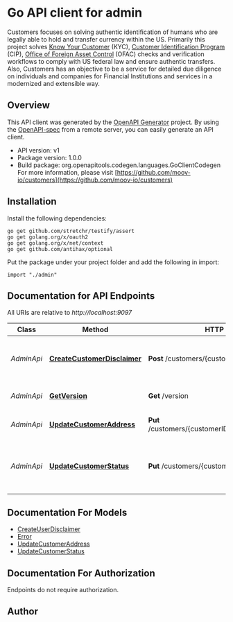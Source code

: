 # Go API client for admin

Customers focuses on solving authentic identification of humans who are legally able to hold and transfer currency within the US. Primarily this project solves [Know Your Customer](https://en.wikipedia.org/wiki/Know_your_customer) (KYC), [Customer Identification Program](https://en.wikipedia.org/wiki/Customer_Identification_Program) (CIP), [Office of Foreign Asset Control](https://www.treasury.gov/about/organizational-structure/offices/Pages/Office-of-Foreign-Assets-Control.aspx) (OFAC) checks and verification workflows to comply with US federal law and ensure authentic transfers. Also, Customers has an objective to be a service for detailed due diligence on individuals and companies for Financial Institutions and services in a modernized and extensible way. 

## Overview
This API client was generated by the [OpenAPI Generator](https://openapi-generator.tech) project.  By using the [OpenAPI-spec](https://www.openapis.org/) from a remote server, you can easily generate an API client.

- API version: v1
- Package version: 1.0.0
- Build package: org.openapitools.codegen.languages.GoClientCodegen
For more information, please visit [https://github.com/moov-io/customers](https://github.com/moov-io/customers)

## Installation

Install the following dependencies:

```shell
go get github.com/stretchr/testify/assert
go get golang.org/x/oauth2
go get golang.org/x/net/context
go get github.com/antihax/optional
```

Put the package under your project folder and add the following in import:

```golang
import "./admin"
```

## Documentation for API Endpoints

All URIs are relative to *http://localhost:9097*

Class | Method | HTTP request | Description
------------ | ------------- | ------------- | -------------
*AdminApi* | [**CreateCustomerDisclaimer**](docs/AdminApi.md#createcustomerdisclaimer) | **Post** /customers/{customerID}/disclaimers | Create a disclaimer for a customer to approve
*AdminApi* | [**GetVersion**](docs/AdminApi.md#getversion) | **Get** /version | Show the current version
*AdminApi* | [**UpdateCustomerAddress**](docs/AdminApi.md#updatecustomeraddress) | **Put** /customers/{customerID}/addresses/{addressID} | Update a Customers address
*AdminApi* | [**UpdateCustomerStatus**](docs/AdminApi.md#updatecustomerstatus) | **Put** /customers/{customerID}/status | Update a Customers status and initiate required checks


## Documentation For Models

 - [CreateUserDisclaimer](docs/CreateUserDisclaimer.md)
 - [Error](docs/Error.md)
 - [UpdateCustomerAddress](docs/UpdateCustomerAddress.md)
 - [UpdateCustomerStatus](docs/UpdateCustomerStatus.md)


## Documentation For Authorization

 Endpoints do not require authorization.


## Author



